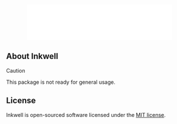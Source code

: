 <p align="center">
    <picture>
    <source media="(prefers-color-scheme: dark)" srcset="https://raw.githubusercontent.com/aniftyco/inkwell/master/.github/assets/inkwell-light.png">
    <source media="(prefers-color-scheme: light)" srcset="https://raw.githubusercontent.com/aniftyco/inkwell/master/.github/assets/inkwell-dark.png">
    <img alt="Inkwell Logo" src="https://raw.githubusercontent.com/aniftyco/inkwell/master/.github/assets/inkwell-light.png">
    </picture>
</p>

## About Inkwell

> [!CAUTION]
> This package is not ready for general usage.

## License

Inkwell is open-sourced software licensed under the [MIT license](https://opensource.org/licenses/MIT).
